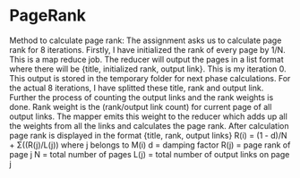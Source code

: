 # PageRank
Method to calculate page rank:
The assignment asks us to calculate page rank for 8 iterations. Firstly, I have initialized the rank of every page by 1/N. 
This is a map reduce job. The reducer will output the pages in a list format where there will be {title, initialized rank, output link}. 
This is my iteration 0. This output is stored in the temporary folder for next phase calculations. 
For the actual 8 iterations, I have splitted these title, rank and output link. 
Further the process of counting the output links and the rank weights is done. 
Rank weight is the (rank/output link count) for current page of all output links. 
The mapper emits this weight to the reducer which adds up all the weights from all the links and calculates the page rank. 
After calculation page rank is displayed in the format {title, rank, output links}
R(i) = (1 - d)/N + Σ((R(j)/L(j)) where j belongs to M(i)
d = damping factor
R(j) = page rank of page j
N = total number of pages
L(j) = total number of output links on page j
